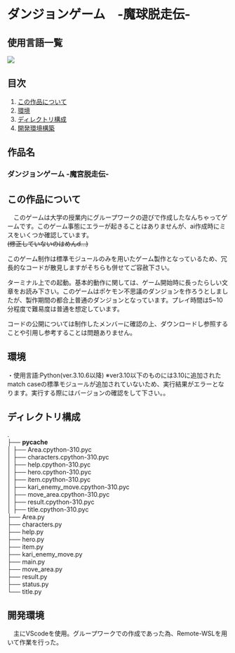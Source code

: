 # **ダンジョンゲーム　-魔球脱走伝-**

## 使用言語一覧
 <img src="https://img.shields.io/badge/-Python-F2C63C.svg?logo=python&style=for-the-badge">  
 
## 目次

1. [この作品について](#この作品について)
2. [環境](#環境)
3. [ディレクトリ構成](#ディレクトリ構成)
4. [開発環境構築](#開発環境構築)
   
## 作品名
 ### ダンジョンゲーム -魔宮脱走伝- 
 ## この作品について
　このゲームは大学の授業内にグループワークの遊びで作成したなんちゃってゲームです。このゲーム事態にエラーが起きることはありませんが、ai作成時にミスをいくつか確認しています。  
 ~~(修正していないのはめんd...)~~  

 このゲーム制作は標準モジュールのみを用いたゲーム製作となっているため、冗長的なコードが散見しますがそちらも併せてご容赦下さい。  

  ターミナル上での起動。基本的動作に関しては、ゲーム開始時に長ったらしい文章をお読み下さい。このゲームはポケモン不思議のダンジョンを作ろうとしましたが、製作期間の都合上普通のダンジョンとなっています。プレイ時間は5~10分程度で難易度は普通を想定しています。  

  コードの公開については制作したメンバーに確認の上、ダウンロードし参照することや引用し参考することは問題ありません。  

## 環境  
・使用言語:Python(ver.3.10.6以降)
※ver3.10以下のものには3.10に追加されたmatch caseの標準モジュールが追加されていないため、実行結果がエラーとなります。実行する際にはバージョンの確認をして下さい。。    
     
## ディレクトリ構成
.  
├── __pycache__  
│   ├── Area.cpython-310.pyc  
│   ├── characters.cpython-310.pyc  
│   ├── help.cpython-310.pyc  
│   ├── hero.cpython-310.pyc  
│   ├── item.cpython-310.pyc  
│   ├── kari_enemy_move.cpython-310.pyc  
│   ├── move_area.cpython-310.pyc  
│   ├── result.cpython-310.pyc  
│   ├── title.cpython-310.pyc  
├── Area.py  
├── characters.py  
├── help.py  
├── hero.py  
├── item.py  
├── kari_enemy_move.py  
├── main.py  
├── move_area.py  
├── result.py  
├── status.py  
└── title.py  

## 開発環境
　主にVScodeを使用。グループワークでの作成であった為、Remote-WSLを用いて作業を行った。
 
